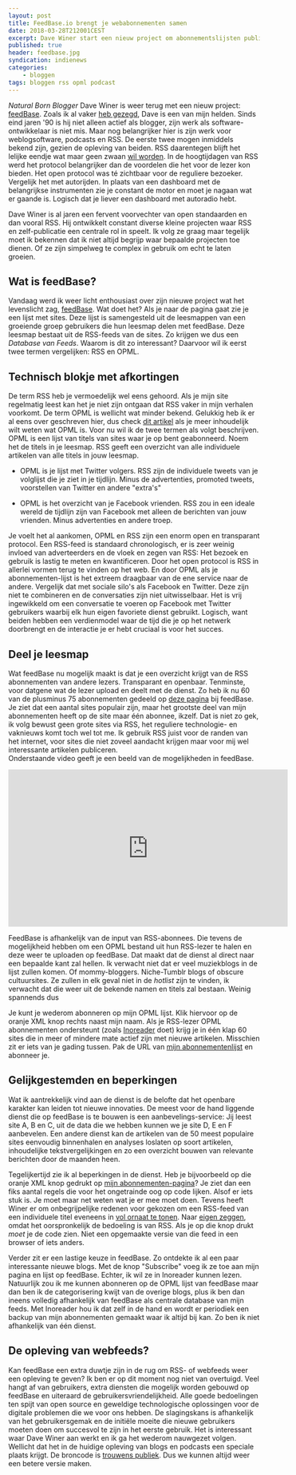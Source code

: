 ```yaml
---
layout: post
title: FeedBase.io brengt je webabonnementen samen
date: 2018-03-28T212001CEST
excerpt: Dave Winer start een nieuw project om abonnementslijsten publiek en open te maken. 
published: true
header: feedbase.jpg
syndication: indienews
categories: 
    - bloggen
tags: bloggen rss opml podcast
---
```


*Natural Born Blogger* Dave Winer is weer terug met een nieuw project: [feedBase](http://feedbase.io/). Zoals ik al vaker [heb gezegd](/Punkrock-Publishing/), Dave is een van mijn helden. Sinds eind jaren '90 is hij niet alleen actief als blogger, zijn werk als software-ontwikkelaar is niet mis. Maar nog belangrijker hier is zijn werk voor weblogsoftware, podcasts en RSS. De eerste twee mogen inmiddels bekend zijn, gezien de opleving van beiden. RSS daarentegen blijft het lelijke eendje wat maar geen zwaan [wil worden](/RSS-revisited/). In de hoogtijdagen van RSS werd het protocol belangrijker dan de voordelen die het voor de lezer kon bieden. Het open protocol was té zichtbaar voor de reguliere bezoeker. Vergelijk het met autorijden. In plaats van een dashboard met de belangrijkse instrumenten zie je constant de motor en moet je nagaan wat er gaande is. Logisch dat je liever een dashboard met autoradio hebt. 

Dave Winer is al jaren een fervent voorvechter van open standaarden en dan vooral RSS. Hij ontwikkelt constant diverse kleine projecten waar RSS en zelf-publicatie een centrale rol in speelt. Ik volg ze graag maar tegelijk moet ik bekennen dat ik niet altijd begrijp waar bepaalde projecten toe dienen. Of ze zijn simpelweg te complex in gebruik om echt te laten groeien. 

## Wat is feedBase?
Vandaag werd ik weer licht enthousiast over zijn nieuwe project wat het levenslicht zag, [feedBase](http://feedbase.io/). Wat doet het? Als je naar de pagina gaat zie je een lijst met sites. Deze lijst is samengesteld uit de leesmappen van een groeiende groep gebruikers die hun leesmap delen met feedBase. Deze leesmap bestaat uit de RSS-feeds van de sites. Zo krijgen we dus een *Database van Feeds*. Waarom is dit zo interessant? Daarvoor wil ik eerst twee termen vergelijken: RSS en OPML.

## Technisch blokje met afkortingen
De term RSS heb je vermoedelijk wel eens gehoord. Als je mijn site regelmatig leest kan het je niet zijn ontgaan dat RSS vaker in mijn verhalen voorkomt. De term OPML is wellicht wat minder bekend. Gelukkig heb ik er al eens over geschreven hier, dus check [dit artikel](/OPML/) als je meer inhoudelijk wilt weten wat OPML is. Voor nu wil ik de twee termen als volgt beschrijven. OPML is een lijst van titels van sites waar je op bent geabonneerd. Noem het de titels in je leesmap. RSS geeft een overzicht van alle individuele artikelen van alle titels in jouw leesmap. 

* OPML is je lijst met Twitter volgers. RSS zijn de individuele tweets van je volglijst die je ziet in je tijdlijn. Minus de advertenties, promoted tweets, voorstellen van Twitter en andere "extra's"

* OPML is het overzicht van je Facebook vrienden. RSS zou in een ideale wereld de tijdlijn zijn van Facebook met alleen de berichten van jouw vrienden. Minus advertenties en andere troep.

Je voelt het al aankomen, OPML en RSS zijn een enorm open en transparant protocol. Een RSS-feed is standaard chronologisch, er is zeer weinig invloed van adverteerders en de vloek en zegen van RSS: Het bezoek en gebruik is lastig te meten en kwantificeren. Door het open protocol is RSS in allerlei vormen terug te vinden op het web. En door OPML als je abonnementen-lijst is het extreem draagbaar van de ene service naar de andere. 
Vergelijk dat met sociale silo's als Facebook en Twitter. Deze zijn niet te combineren en de conversaties zijn niet uitwisselbaar. Het is vrij ingewikkeld om een conversatie te voeren op Facebook met Twitter gebruikers waarbij elk hun eigen favoriete dienst gebruikt. Logisch, want beiden hebben een verdienmodel waar de tijd die je op het netwerk doorbrengt en de interactie je er hebt cruciaal is voor het succes. 

## Deel je leesmap

Wat feedBase nu mogelijk maakt is dat je een overzicht krijgt van de RSS abonnementen van andere lezers. Transparant en openbaar. Tenminste, voor datgene wat de lezer upload en deelt met de dienst. Zo heb ik nu 60 van de plusminus 75 abonnementen gedeeld op [deze pagina](http://feedbase.io/?username=frankmeeuwsen) bij feedBase. Je ziet dat een aantal sites populair zijn, maar het grootste deel van mijn abonnementen heeft op de site maar één abonnee, ikzelf. Dat is niet zo gek, ik volg bewust geen grote sites via RSS, het reguliere technologie- en vaknieuws komt toch wel tot me. Ik gebruik RSS juist voor de randen van het internet, voor sites die niet zoveel aandacht krijgen maar voor mij wel interessante artikelen publiceren.  
Onderstaande video geeft je een beeld van de mogelijkheden in feedBase.

<iframe width="560" height="315" src="https://www.youtube.com/embed/pkLbhqGO8F0?rel=0" frameborder="0" allow="autoplay; encrypted-media" allowfullscreen></iframe>

FeedBase is afhankelijk van de input van RSS-abonnees. Die tevens de mogelijkheid hebben om een OPML bestand uit hun RSS-lezer te halen en deze weer te uploaden op feedBase. Dat maakt dat de dienst al direct naar een bepaalde kant zal hellen. Ik verwacht niet dat er veel muziekblogs in de lijst zullen komen. Of mommy-bloggers. Niche-Tumblr blogs of obscure cultuursites. Ze zullen in elk geval niet in de _hotlist_ zijn te vinden, ik verwacht dat die weer uit de bekende namen en titels zal bestaan. Weinig spannends dus

Je kunt je wederom abonneren op mijn OPML lijst. Klik hiervoor op de oranje XML knop rechts naast mijn naam. Als je RSS-lezer OPML abonnementen ondersteunt (zoals [Inoreader](https://www.inoreader.com) doet) krijg je in één klap 60 sites die in meer of mindere mate actief zijn met nieuwe artikelen. Misschien zit er iets van je gading tussen. Pak de URL van [mijn abonnementenlijst](http://opml.feedbase.io/frankmeeuwsen/main.opml) en abonneer je. 

## Gelijkgestemden en beperkingen

Wat ik aantrekkelijk vind aan de dienst is de belofte dat het openbare karakter kan leiden tot nieuwe innovaties. De meest voor de hand liggende dienst die op feedBase is te bouwen is een aanbevelings-service: Jij leest site A, B en C, uit de data die we hebben kunnen we je site D, E en F aanbevelen. Een andere dienst kan de artikelen van de 50 meest populaire sites eenvoudig binnenhalen en analyses loslaten op soort artikelen, inhoudelijke tekstvergelijkingen en zo een overzicht bouwen van relevante berichten door de maanden heen.

Tegelijkertijd zie ik al beperkingen in de dienst. Heb je bijvoorbeeld op die oranje XML knop gedrukt op [mijn abonnementen-pagina](http://feedbase.io/?username=frankmeeuwsen)? Je ziet dan een fiks aantal regels die voor het ongetrainde oog op code lijken. Alsof er iets stuk is. Je moet maar net weten wat je er mee moet doen. Tevens heeft Winer er om onbegrijpelijke redenen voor gekozen om een RSS-feed van een individuele titel eveneens in [vol ornaat te tonen](http://xmlviewer.scripting.com/?url=http%3A%2F%2Fblogs.harvard.edu%2Fdoc%2Ffeed%2F). Naar [eigen zeggen](http://scripting.com/stories/2011/02/25/viewingRssInABrowser.html), omdat het oorspronkelijk de bedoeling is van RSS. Als je op die knop drukt _moet_ je de code zien. Niet een opgemaakte versie van die feed in een browser of iets anders. 

Verder zit er een lastige keuze in feedBase. Zo ontdekte ik al een paar interessante nieuwe blogs. Met de knop "Subscribe" voeg ik ze toe aan mijn pagina en lijst op feedBase. Echter, ik wil ze in Inoreader kunnen lezen. Natuurlijk zou ik me kunnen abonneren op de OPML lijst van feedBase maar dan ben ik de categorisering kwijt van de overige blogs, plus ik ben dan ineens volledig afhankelijk van feedBase als centrale database van mijn feeds. Met Inoreader hou ik dat zelf in de hand en wordt er periodiek een backup van mijn abonnementen gemaakt waar ik altijd bij kan. Zo ben ik niet afhankelijk van één dienst. 

## De opleving van webfeeds?

Kan feedBase een extra duwtje zijn in de rug om RSS- of webfeeds weer een opleving te geven? Ik ben er op dit moment nog niet van overtuigd. Veel hangt af van gebruikers, extra diensten die mogelijk worden gebouwd op feedBase en uiteraard de gebruikersvriendelijkheid. Alle goede bedoelingen ten spijt van open source en geweldige technologische oplossingen voor de digitale problemen die we voor ons hebben. De slagingskans is afhankelijk van het gebruikersgemak en de initiële moeite die nieuwe gebruikers moeten doen om succesvol te zijn in het eerste gebruik. Het is interessant waar Dave Winer aan werkt en ik ga het wederom nauwgezet volgen. Wellicht dat het in de huidige opleving van blogs en podcasts een speciale plaats krijgt. De broncode is [trouwens publiek](https://github.com/scripting/feedBase/blob/master/feedbase.js). Dus we kunnen altijd weer een betere versie maken. 

